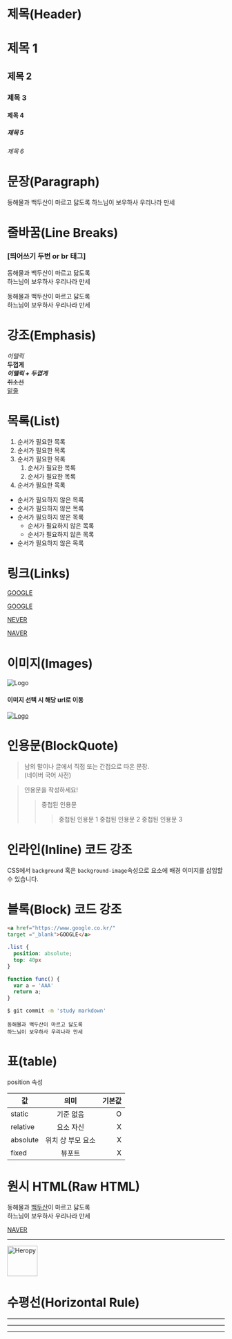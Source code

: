 # 제목(Header)

# 제목 1
## 제목 2
### 제목 3
#### 제목 4
##### 제목 5
###### 제목 6

# 문장(Paragraph)

동해물과 백두산이 마르고 닳도록
하느님이 보우하사 우리나라 만세

# 줄바꿈(Line Breaks)
### [띄어쓰기 두번 or br 태그]

동해물과 백두산이 마르고 닳도록  
하느님이 보우하사 우리나라 만세

동해물과 백두산이 마르고 닳도록<br/>
하느님이 보우하사 우리나라 만세

# 강조(Emphasis)

_이텔릭_  
**두껍게**  
**_이텔릭 + 두껍게_**  
~~취소선~~  
<u>밑줄</u>

# 목록(List)

1. 순서가 필요한 목록
1. 순서가 필요한 목록
1. 순서가 필요한 목록
    1. 순서가 필요한 목록
    1. 순서가 필요한 목록
1. 순서가 필요한 목록

- 순서가 필요하지 않은 목록
- 순서가 필요하지 않은 목록
- 순서가 필요하지 않은 목록
    - 순서가 필요하지 않은 목록
    - 순서가 필요하지 않은 목록
- 순서가 필요하지 않은 목록

# 링크(Links)

<a href="https://www.google.co.kr/">GOOGLE</a>

[GOOGLE](https://www.google.co.kr/)

<a href="https://www.naver.com/" title="NAVER로 이동!">NEVER</a>

[NAVER](https://www.naver.com/ "NAVER로 이동!")

# 이미지(Images)

![Logo](https://heropy.blog/css/images/logo.png)  

#### 이미지 선택 시 해당 url로 이동
[![Logo](https://heropy.blog/css/images/logo.png)](https://heropy.blog/)

# 인용문(BlockQuote)

> 남의 말이나 글에서 직접 또는 간접으로 따온 문장.  
> (네이버 국어 사전)

> 인용문을 작성하세요!
>> 중첩된 인용문
>>> 중첩된 인용문 1
>>> 중첩된 인용문 2
>>> 중첩된 인용문 3

# 인라인(Inline) 코드 강조

CSS에서 `background` 혹은 `background-image`속성으로 요소에 배경 이미지를 삽입할 수 있습니다. 

# 블록(Block) 코드 강조

```html
<a href="https://www.google.co.kr/" 
target ="_blank">GOOGLE</a>
```
```css
.list {
  position: absolute;
  top: 40px
}
```
```javascript
function func() {
  var a = 'AAA'
  return a;
}
```
```bash
$ git commit -m 'study markdown'
```
```plaintext
동해물과 백두산이 마르고 닳도록
하느님이 보우하사 우리나라 만세
```

# 표(table)

position 속성

값 | 의미 | 기본값  
--|:--:|--:
static | 기준 없음 | O  
relative | 요소 자신 | X  
absolute | 위치 상 부모 요소 | X
fixed | 뷰포트 | X

# 원시 HTML(Raw HTML)

동해물과 <span style="text-decoration: underline;">백두산</span>이 마르고 닳도록<br/>
하느님이 보우하사 우리나라 만세

<a href="https://www.naver.com/"
title="네이버로 이동!"
target="_blank">NAVER</a>

---

<img width="70" src = "https://heropy.blog/css/images/logo.png" alt = "Heropy"/>

# 수평선(Horizontal Rule)

--- 

***

___